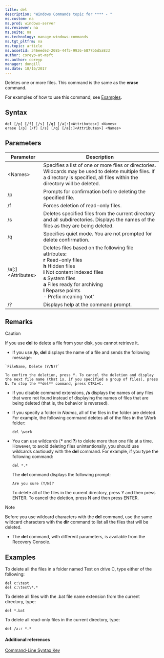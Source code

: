 ```yaml
---
title: del
description: "Windows Commands topic for **** - "
ms.custom: na
ms.prod: windows-server
ms.reviewer: na
ms.suite: na
ms.technology: manage-windows-commands
ms.tgt_pltfrm: na
ms.topic: article
ms.assetid: 346eede2-2085-44f5-9936-6877b5d5a833
author: coreyp-at-msft
ms.author: coreyp
manager: dongill
ms.date: 10/16/2017
---
```




Deletes one or more files. This command is the same as the **erase** command.

For examples of how to use this command, see [Examples](#BKMK_examples).

## Syntax

```
del [/p] [/f] [/s] [/q] [/a[:]<Attributes>] <Names>
erase [/p] [/f] [/s] [/q] [/a[:]<Attributes>] <Names>
```

## Parameters

|Parameter|Description|
|---------|-----------|
|\<Names>|Specifies a list of one or more files or directories. Wildcards may be used to delete multiple files. If a directory is specified, all files within the directory will be deleted.|
|/p|Prompts for confirmation before deleting the specified file.|
|/f|Forces deletion of read-only files.|
|/s|Deletes specified files from the current directory and all subdirectories. Displays the names of the files as they are being deleted.|
|/q|Specifies quiet mode. You are not prompted for delete confirmation.|
|/a[:]\<Attributes>|Deletes files based on the following file attributes:</br>**r** Read-only files</br>**h** Hidden files</br>**i** Not content indexed files</br>**s** System files</br>**a** Files ready for archiving</br>**l** Reparse points</br>-  Prefix meaning 'not'|
|/?|Displays help at the command prompt.|

## Remarks

> [!CAUTION]
> If you use **del** to delete a file from your disk, you cannot retrieve it.
> -   If you use **/p**, **del** displays the name of a file and sends the following message:

    `FileName, Delete (Y/N)?`

    To confirm the deletion, press Y. To cancel the deletion and display the next file name (that is, if you specified a group of files), press N. To stop the **del** command, press CTRL+C.
- If you disable command extensions, **/s** displays the names of any files that were not found instead of displaying the names of files that are being deleted (that is, the behavior is reversed).
- If you specify a folder in *Names*, all of the files in the folder are deleted. For example, the following command deletes all of the files in the \Work folder:  
  ```
  del \work
  ```  
- You can use wildcards (**&#42;** and **?**) to delete more than one file at a time. However, to avoid deleting files unintentionally, you should use wildcards cautiously with the **del** command. For example, if you type the following command:  
  ```
  del *.*
  ```  
  The **del** command displays the following prompt:

  `Are you sure (Y/N)?`

  To delete all of the files in the current directory, press Y and then press ENTER. To cancel the deletion, press N and then press ENTER.

> [!NOTE]
> Before you use wildcard characters with the **del** command, use the same wildcard characters with the **dir** command to list all the files that will be deleted.
> -   The **del** command, with different parameters, is available from the Recovery Console.

## <a name="BKMK_examples"></a>Examples

To delete all the files in a folder named Test on drive C, type either of the following:
```
del c:\test
del c:\test\*.*
```
To delete all files with the .bat file name extension from the current directory, type:
```
del *.bat
```
To delete all read-only files in the current directory, type:
```
del /a:r *.*
```

#### Additional references

[Command-Line Syntax Key](command-line-syntax-key.md)

